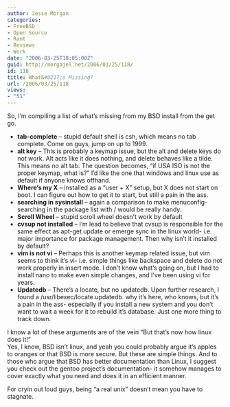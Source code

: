 ```yaml
---
author: Jesse Morgan
categories:
- FreeBSD
- Open Source
- Rant
- Reviews
- Work
date: "2006-03-25T18:05:00Z"
guid: http://morgajel.net/2006/03/25/118/
id: 118
title: What&#8217;s Missing?
url: /2006/03/25/118
views:
- "51"
---
```


So, I’m compiling a list of what’s missing from my BSD install from the get go.

- **tab-complete** – stupid default shell is csh, which means no tab complete. Come on guys, jump on up to 1999.
- **alt key** – This is probably a keymap issue, but the alt and delete keys do not work. Alt acts like it does nothing, and delete behaves like a tilde. This means no alt tab. The question becomes, “if USA ISO is not the proper keymap, what is?” I’d like the one that windows and linux use as default if anyone knows offhand.
- **Where’s my X** – installed as a “user + X” setup, but X does not start on boot. I can figure out how to get it to start, but still a pain in the ass.
- **searching in sysinstall** – again a comparison to make menuconfig- searching in the package list with / would be really handy.
- **Scroll Wheel** – stupid scroll wheel doesn’t work by default
- **cvsup not installed** – I’m lead to believe that cvsup is responsible for the same effect as apt-get update or emerge sync in the linux world- i.e. major importance for package management. Then why isn’t it installed by default?
- **vim is not vi** – Perhaps this is another keymap related issue, but vim seems to think it’s vi- i.e. simple things like backspace and delete do not work properly in insert mode. I don’t know what’s going on, but I had to install nano to make even simple changes, and I’ve been using vi for years.
- **Updatedb** – There’s a locate, but no updatedb. Upon further research, I found a /usr/libexec/locate.updatedb. why it’s here, who knows, but it’s a pain in the ass- especially if you install a new system and you don’t want to wait a week for it to rebuild it’s database. Just one more thing to track down.

I know a lot of these arguments are of the vein “But that’s now how linux does it!”  
Yes, I know, BSD isn’t linux, and yeah you could probably argue it’s apples to oranges or that BSD is more secure. But these are simple things. And to those who argue that BSD has better documentation than Linux, I suggest you check out the gentoo project’s documentation- it somehow manages to cover exactly what you need and does it in an efficient manner.

For cryin out loud guys, being “a real unix” doesn’t mean you have to stagnate.